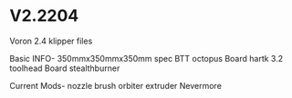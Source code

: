 # V2.2204
Voron 2.4 klipper files

Basic INFO-
  350mmx350mmx350mm spec
  BTT octopus Board
  hartk 3.2 toolhead Board
  stealthburner 

Current Mods-
 nozzle brush
 orbiter extruder
 Nevermore
 
